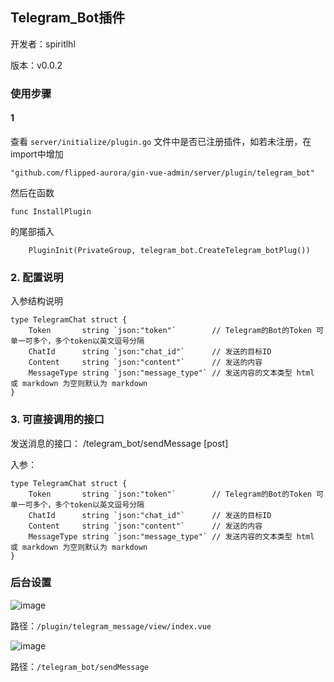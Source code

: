 ## Telegram_Bot插件

开发者：spiritlhl

版本：v0.0.2

### 使用步骤

#### 1

查看 ```server/initialize/plugin.go``` 文件中是否已注册插件，如若未注册，在import中增加

```
"github.com/flipped-aurora/gin-vue-admin/server/plugin/telegram_bot"
```

然后在函数

```
func InstallPlugin
```

的尾部插入

```
    PluginInit(PrivateGroup, telegram_bot.CreateTelegram_botPlug())
```

### 2. 配置说明

入参结构说明

```
type TelegramChat struct {
	Token       string `json:"token"`        // Telegram的Bot的Token 可单一可多个，多个token以英文逗号分隔
	ChatId      string `json:"chat_id"`      // 发送的目标ID
	Content     string `json:"content"`      // 发送的内容
	MessageType string `json:"message_type"` // 发送内容的文本类型 html 或 markdown 为空则默认为 markdown
}
```

### 3. 可直接调用的接口

发送消息的接口： /telegram_bot/sendMessage [post]

入参：
```
type TelegramChat struct {
	Token       string `json:"token"`        // Telegram的Bot的Token 可单一可多个，多个token以英文逗号分隔
	ChatId      string `json:"chat_id"`      // 发送的目标ID
	Content     string `json:"content"`      // 发送的内容
	MessageType string `json:"message_type"` // 发送内容的文本类型 html 或 markdown 为空则默认为 markdown
}
```

### 后台设置

![image](https://github.com/spiritysdx/tgm/assets/97792170/1c1468a9-a3dd-45ae-94fc-dd05c60f0eff)

路径：```/plugin/telegram_message/view/index.vue```

![image](https://github.com/spiritysdx/tgm/assets/97792170/7b40a5ec-78a5-47b6-9cfa-d4a219578369)

路径：```/telegram_bot/sendMessage```
